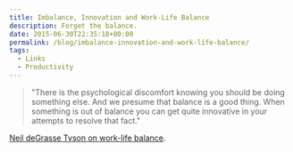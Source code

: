 ```yaml
---
title: Imbalance, Innovation and Work-Life Balance
description: Forget the balance.
date: 2015-06-30T22:35:18+00:00
permalink: /blog/imbalance-innovation-and-work-life-balance/
tags:
  - Links
  - Productivity
---
```


> "There is the psychological discomfort knowing you should be doing something else. And we presume that balance is a good thing. When something is out of balance you can get quite innovative in your attempts to resolve that fact."

[Neil deGrasse Tyson on work-life balance](http://time.com/money/3938051/neil-degrasse-tyson-thinks-work-life-balance-is-overrated/).

